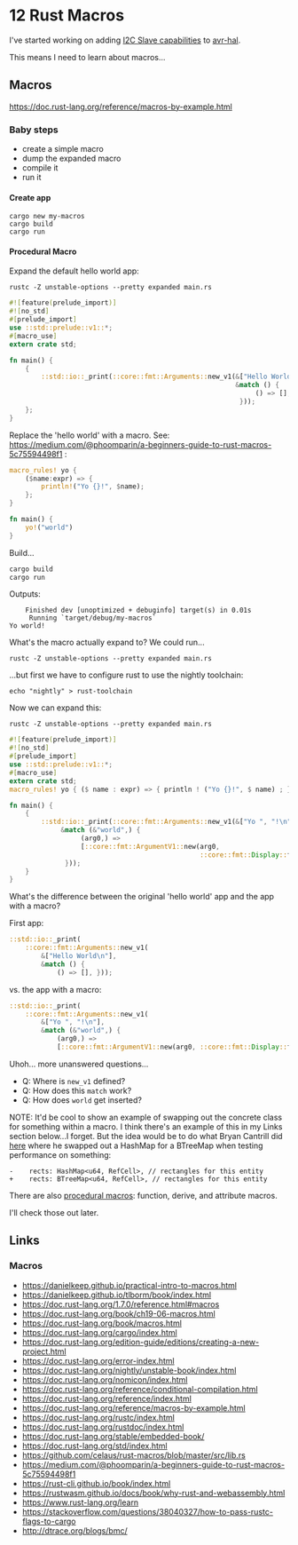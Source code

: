 # 12 Rust Macros

I've started working on adding [I2C Slave capabilities](https://github.com/Rahix/avr-hal/issues/90) to [avr-hal](https://github.com/Rahix/avr-hal).

This means I need to learn about macros...

## Macros

https://doc.rust-lang.org/reference/macros-by-example.html

### Baby steps

* create a simple macro
* dump the expanded macro
* compile it
* run it

#### Create app

    cargo new my-macros
    cargo build
    cargo run

#### Procedural Macro

Expand the default hello world app:

    rustc -Z unstable-options --pretty expanded main.rs


```rust
#![feature(prelude_import)]
#![no_std]
#[prelude_import]
use ::std::prelude::v1::*;
#[macro_use]
extern crate std;

fn main() {
    {
        ::std::io::_print(::core::fmt::Arguments::new_v1(&["Hello World\n"],
                                                         &match () {
                                                              () => [],
                                                          }));
    };
}
```

Replace the 'hello world' with a macro. See:  https://medium.com/@phoomparin/a-beginners-guide-to-rust-macros-5c75594498f1 :

```rust
macro_rules! yo {
    ($name:expr) => {
        println!("Yo {}!", $name);
    };
}

fn main() {
    yo!("world")
}
```

Build...

```bash
cargo build
cargo run
```

Outputs:

        Finished dev [unoptimized + debuginfo] target(s) in 0.01s
         Running `target/debug/my-macros`
    Yo world!

What's the macro actually expand to? We could run... 

    rustc -Z unstable-options --pretty expanded main.rs

...but first we have to configure rust to use the nightly toolchain:

    echo "nightly" > rust-toolchain

Now we can expand this:

    rustc -Z unstable-options --pretty expanded main.rs


```rust
#![feature(prelude_import)]
#![no_std]
#[prelude_import]
use ::std::prelude::v1::*;
#[macro_use]
extern crate std;
macro_rules! yo { ($ name : expr) => { println ! ("Yo {}!", $ name) ; } ; }

fn main() {
    {
        ::std::io::_print(::core::fmt::Arguments::new_v1(&["Yo ", "!\n"],
             &match (&"world",) {
                  (arg0,) =>
                  [::core::fmt::ArgumentV1::new(arg0,
                                                ::core::fmt::Display::fmt)],
              }));
    }
}
```

What's the difference between the original 'hello world' app and the app with a macro?

First app:

```rust
::std::io::_print(
    ::core::fmt::Arguments::new_v1(
        &["Hello World\n"], 
        &match () { 
            () => [], }));

```

vs. the app with a macro:

```rust
::std::io::_print(
    ::core::fmt::Arguments::new_v1(
        &["Yo ", "!\n"],
        &match (&"world",) {
            (arg0,) =>
            [::core::fmt::ArgumentV1::new(arg0, ::core::fmt::Display::fmt)], }));
```

Uhoh... more unanswered questions...

* Q: Where is `new_v1` defined?
* Q: How does this `match` work?
* Q: How does `world` get inserted?

NOTE: It'd be cool to show an example of swapping out the concrete class for
something within a macro. I think there's an example of this in my Links
section below...I forget. But the idea would be to do what Bryan Cantrill did
[here](http://dtrace.org/blogs/bmc/) where he swapped out a HashMap for a
BTreeMap when testing performance on something:

    -    rects: HashMap<u64, RefCell>, // rectangles for this entity
    +    rects: BTreeMap<u64, RefCell>, // rectangles for this entity


There are also [procedural
macros](https://doc.rust-lang.org/reference/procedural-macros.html): function,
derive, and attribute macros.

I'll check those out later.

## Links

### Macros
* https://danielkeep.github.io/practical-intro-to-macros.html
* https://danielkeep.github.io/tlborm/book/index.html
* https://doc.rust-lang.org/1.7.0/reference.html#macros
* https://doc.rust-lang.org/book/ch19-06-macros.html
* https://doc.rust-lang.org/book/macros.html
* https://doc.rust-lang.org/cargo/index.html
* https://doc.rust-lang.org/edition-guide/editions/creating-a-new-project.html
* https://doc.rust-lang.org/error-index.html
* https://doc.rust-lang.org/nightly/unstable-book/index.html
* https://doc.rust-lang.org/nomicon/index.html
* https://doc.rust-lang.org/reference/conditional-compilation.html
* https://doc.rust-lang.org/reference/index.html
* https://doc.rust-lang.org/reference/macros-by-example.html
* https://doc.rust-lang.org/rustc/index.html
* https://doc.rust-lang.org/rustdoc/index.html
* https://doc.rust-lang.org/stable/embedded-book/
* https://doc.rust-lang.org/std/index.html
* https://github.com/celaus/rust-macros/blob/master/src/lib.rs
* https://medium.com/@phoomparin/a-beginners-guide-to-rust-macros-5c75594498f1
* https://rust-cli.github.io/book/index.html
* https://rustwasm.github.io/docs/book/why-rust-and-webassembly.html
* https://www.rust-lang.org/learn
* https://stackoverflow.com/questions/38040327/how-to-pass-rustc-flags-to-cargo
* http://dtrace.org/blogs/bmc/

